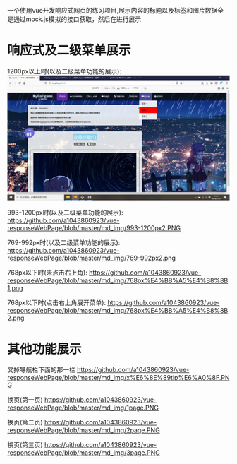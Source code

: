 一个使用vue开发响应式网页的练习项目,展示内容的标题以及标签和图片数据全是通过mock.js模拟的接口获取，然后在进行展示

# 响应式及二级菜单展示
1200px以上时(以及二级菜单功能的展示):
![image](https://github.com/a1043860923/vue-responseWebPage/blob/master/md_img/1200px%E4%BB%A5%E4%B8%8A2.PNG)

993-1200px时(以及二级菜单功能的展示):
https://github.com/a1043860923/vue-responseWebPage/blob/master/md_img/993-1200px2.PNG

769-992px时(以及二级菜单功能的展示):
https://github.com/a1043860923/vue-responseWebPage/blob/master/md_img/769-992px2.png

768px以下时(未点击右上角):
https://github.com/a1043860923/vue-responseWebPage/blob/master/md_img/768px%E4%BB%A5%E4%B8%8B1.png

768px以下时(点击右上角展开菜单):
https://github.com/a1043860923/vue-responseWebPage/blob/master/md_img/768px%E4%BB%A5%E4%B8%8B2.png

# 其他功能展示
叉掉导航栏下面的那一栏
https://github.com/a1043860923/vue-responseWebPage/blob/master/md_img/x%E6%8E%89tip%E6%A0%8F.PNG

换页(第一页)
https://github.com/a1043860923/vue-responseWebPage/blob/master/md_img/1page.PNG

换页(第二页)
https://github.com/a1043860923/vue-responseWebPage/blob/master/md_img/2page.PNG

换页(第三页)
https://github.com/a1043860923/vue-responseWebPage/blob/master/md_img/3page.PNG
